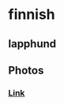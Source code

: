 # finnish
## lapphund
## Photos
### [Link](https://images.dog.ceo/breeds/finnish-lapphund/mochilamvan.jpg)